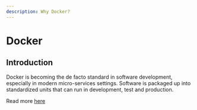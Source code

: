 ```yaml
---
description: Why Docker?
---
```


# Docker

## Introduction

Docker is becoming the de facto standard in software development, especially in modern micro-services settings.  Software is packaged up into standardized units that can run in development, test  and production.

Read more [here](https://www.docker.com/resources/what-container)

